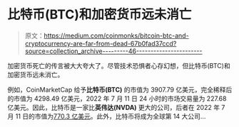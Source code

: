 # 比特币(BTC)和加密货币远未消亡

> 原文：<https://medium.com/coinmonks/bitcoin-btc-and-cryptocurrency-are-far-from-dead-67b0fad37ccd?source=collection_archive---------46----------------------->

加密货币死亡的传言被大大夸大了。尽管技术恐惧者心存幻想，但比特币(BTC)和加密货币远未消亡。

例如，CoinMarketCap 给予**比特币(BTC)** 的市值为 3907.79 亿美元，完全稀释后的市值为 4298.49 亿美元，2022 年 7 月 11 日 24 小时的市场交易量为 227.68 亿美元。因此，比特币是一家比**英伟达(NVDA)** 更大的公司，后者在 2022 年 7 月 11 日的市值为[770.3 亿美元](https://companiesmarketcap.com/)。此外，比特币将成为全球第 14 大公司…